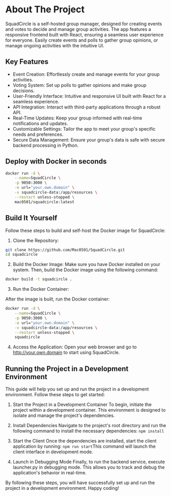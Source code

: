 # About The Project
SquadCircle is a self-hosted group manager, designed for creating events and votes to decide and manage group activities. The app features a responsive frontend built with React, ensuring a seamless user experience for everyone. Easily create events and polls to gather group opinions, or manage ongoing activities with the intuitive UI.

## Key Features
- Event Creation: Effortlessly create and manage events for your group activities.
- Voting System: Set up polls to gather opinions and make group decisions.
- User-Friendly Interface: Intuitive and responsive UI built with React for a seamless experience.
- API Integration: Interact with third-party applications through a robust API.
- Real-Time Updates: Keep your group informed with real-time notifications and updates.
- Customizable Settings: Tailor the app to meet your group's specific needs and preferences.
- Secure Data Management: Ensure your group's data is safe with secure backend processing in Python.

## Deploy with Docker in seconds

```bash
docker run -d \
    --name=SquadCircle \
    -p 9050:3000 \
    -e url="your.own.domain" \
    -v squadcircle-data:/app/resources \
    --restart unless-stopped \
    mac0501/squadcircle:latest
```

## Build It Yourself

Follow these steps to build and self-host the Docker image for SquadCircle:

1. Clone the Repository:

```bash
git clone https://github.com/Mac0501/SquadCircle.git
cd squadcircle
```

2. Build the Docker Image:
Make sure you have Docker installed on your system. Then, build the Docker image using the following command:

```bash
docker build -t squadcircle .
```

3. Run the Docker Container:

After the image is built, run the Docker container:
```bash
docker run -d \
    --name=SquadCircle \
    -p 9050:3000 \
    -e url="your.own.domain" \
    -v squadcircle-data:/app/resources \
    --restart unless-stopped \
    squadcircle
```
4. Access the Application:
Open your web browser and go to http://your.own.domain to start using SquadCircle.

## Running the Project in a Development Environment
This guide will help you set up and run the project in a development environment. Follow these steps to get started:

1. Start the Project in a Development Container
To begin, initiate the project within a development container. This environment is designed to isolate and manage the project's dependencies.

2. Install Dependencies
Navigate to the project's root directory and run the following command to install the necessary dependencies: `npm install`

3. Start the Client
Once the dependencies are installed, start the client application by running: `npm run start`This command will launch the client interface in development mode.

4. Launch in Debugging Mode
Finally, to run the backend service, execute launcher.py in debugging mode. This allows you to track and debug the application's behavior in real-time. 

By following these steps, you will have successfully set up and run the project in a development environment. Happy coding!